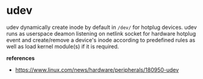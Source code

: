 # udev

udev dynamically create inode by default in `/dev/` for hotplug devices. udev runs as userspace deamon listening on netlink socket for hardware hotplug event and create/remove a device's inode according to predefined rules as well as load kernel module(s) if it is required.

**references**

* https://www.linux.com/news/hardware/peripherals/180950-udev
